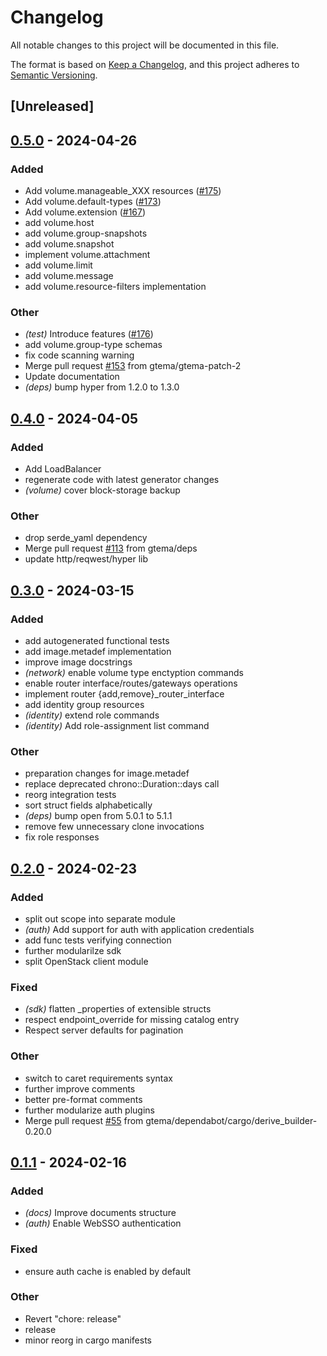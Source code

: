 # Changelog
All notable changes to this project will be documented in this file.

The format is based on [Keep a Changelog](https://keepachangelog.com/en/1.0.0/),
and this project adheres to [Semantic Versioning](https://semver.org/spec/v2.0.0.html).

## [Unreleased]

## [0.5.0](https://github.com/gtema/openstack/compare/openstack_sdk-v0.4.0...openstack_sdk-v0.5.0) - 2024-04-26

### Added
- Add volume.manageable_XXX resources ([#175](https://github.com/gtema/openstack/pull/175))
- Add volume.default-types ([#173](https://github.com/gtema/openstack/pull/173))
- Add volume.extension ([#167](https://github.com/gtema/openstack/pull/167))
- add volume.host
- add volume.group-snapshots
- add volume.snapshot
- implement volume.attachment
- add volume.limit
- add volume.message
- add volume.resource-filters implementation

### Other
- *(test)* Introduce features ([#176](https://github.com/gtema/openstack/pull/176))
- add volume.group-type schemas
- fix code scanning warning
- Merge pull request [#153](https://github.com/gtema/openstack/pull/153) from gtema/gtema-patch-2
- Update documentation
- *(deps)* bump hyper from 1.2.0 to 1.3.0

## [0.4.0](https://github.com/gtema/openstack/compare/openstack_sdk-v0.3.0...openstack_sdk-v0.4.0) - 2024-04-05

### Added
- Add LoadBalancer
- regenerate code with latest generator changes
- *(volume)* cover block-storage backup

### Other
- drop serde_yaml dependency
- Merge pull request [#113](https://github.com/gtema/openstack/pull/113) from gtema/deps
- update http/reqwest/hyper lib

## [0.3.0](https://github.com/gtema/openstack/compare/openstack_sdk-v0.2.0...openstack_sdk-v0.3.0) - 2024-03-15

### Added
- add autogenerated functional tests
- add image.metadef implementation
- improve image docstrings
- *(network)* enable volume type enctyption commands
- enable router interface/routes/gateways operations
- implement router {add,remove}_router_interface
- add identity group resources
- *(identity)* extend role commands
- *(identity)* Add role-assignment list command

### Other
- preparation changes for image.metadef
- replace deprecated chrono::Duration::days call
- reorg integration tests
- sort struct fields alphabetically
- *(deps)* bump open from 5.0.1 to 5.1.1
- remove few unnecessary clone invocations
- fix role responses

## [0.2.0](https://github.com/gtema/openstack/compare/openstack_sdk-v0.1.1...openstack_sdk-v0.2.0) - 2024-02-23

### Added
- split out scope into separate module
- *(auth)* Add support for auth with application credentials
- add func tests verifying connection
- further modularilze sdk
- split OpenStack client module

### Fixed
- *(sdk)* flatten _properties of extensible structs
- respect endpoint_override for missing catalog entry
- Respect server defaults for pagination

### Other
- switch to caret requirements syntax
- further improve comments
- better pre-format comments
- further modularize auth plugins
- Merge pull request [#55](https://github.com/gtema/openstack/pull/55) from gtema/dependabot/cargo/derive_builder-0.20.0

## [0.1.1](https://github.com/gtema/openstack/compare/openstack_sdk-v0.1.0...openstack_sdk-v0.1.1) - 2024-02-16

### Added
- *(docs)* Improve documents structure
- *(auth)* Enable WebSSO authentication

### Fixed
- ensure auth cache is enabled by default

### Other
- Revert "chore: release"
- release
- minor reorg in cargo manifests
